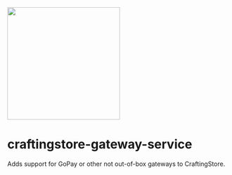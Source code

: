<img src="https://github.com/ZorTik/craftingstore-gateway-service/assets/67344817/cde6851d-aa18-41b6-bee7-757a8a139133" width="256px">

# craftingstore-gateway-service
Adds support for GoPay or other not out-of-box gateways to CraftingStore.
